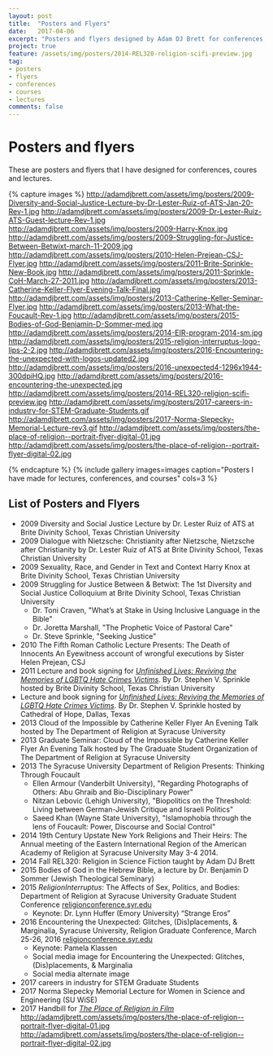 ```yaml
---
layout: post
title:  "Posters and Flyers"
date:   2017-04-06
excerpt: "Posters and flyers designed by Adam DJ Brett for conferences, courses, and lectures."
project: true
feature: /assets/img/posters/2014-REL320-religion-scifi-preview.jpg
tag:
- posters 
- flyers
- conferences
- courses
- lectures
comments: false
---
```


# Posters and flyers
These are posters and flyers that I have designed for conferences, coures and lectures.

{% capture images %}
http://adamdjbrett.com/assets/img/posters/2009-Diversity-and-Social-Justice-Lecture-by-Dr-Lester-Ruiz-of-ATS-Jan-20-Rev-1.jpg
http://adamdjbrett.com/assets/img/posters/2009-Dr-Lester-Ruiz-ATS-Guest-lecture-Rev-1.jpg
http://adamdjbrett.com/assets/img/posters/2009-Harry-Knox.jpg
http://adamdjbrett.com/assets/img/posters/2009-Struggling-for-Justice-Between-Betwixt-march-11-2009.jpg
http://adamdjbrett.com/assets/img/posters/2010-Helen-Prejean-CSJ-Flyer.jpg
http://adamdjbrett.com/assets/img/posters/2011-Brite-Sprinkle-New-Book.jpg
http://adamdjbrett.com/assets/img/posters/2011-Sprinkle-CoH-March-27-2011.jpg
http://adamdjbrett.com/assets/img/posters/2013-Catherine-Keller-Flyer-Evening-Talk-Final.jpg
http://adamdjbrett.com/assets/img/posters/2013-Catherine-Keller-Seminar-Flyer.jpg
http://adamdjbrett.com/assets/img/posters/2013-What-the-Foucault-Rev-1.jpg
http://adamdjbrett.com/assets/img/posters/2015-Bodies-of-God-Benjamin-D-Sommer-med.jpg
http://adamdjbrett.com/assets/img/posters/2014-EIR-program-2014-sm.jpg
http://adamdjbrett.com/assets/img/posters/2015-religion-interruptus-logo-lips-2-2.jpg
http://adamdjbrett.com/assets/img/posters/2016-Encountering-the-unexpected-with-logos-updated2.jpg
http://adamdjbrett.com/assets/img/posters/2016-unexpected4-1296x1944-300dpiHQ.jpg
http://adamdjbrett.com/assets/img/posters/2016-encountering-the-unexpected.jpg
http://adamdjbrett.com/assets/img/posters/2014-REL320-religion-scifi-preview.jpg
http://adamdjbrett.com/assets/img/posters/2017-careers-in-industry-for-STEM-Graduate-Students.gif
http://adamdjbrett.com/assets/img/posters/2017-Norma-Slepecky-Memorial-Lecture-rev3.gif
http://adamdjbrett.com/assets/img/posters/the-place-of-religion--portrait-flyer-digital-01.jpg
http://adamdjbrett.com/assets/img/posters/the-place-of-religion--portrait-flyer-digital-02.jpg

{% endcapture %}
{% include gallery images=images caption="Posters I have made for lectures, conferences, and courses" cols=3 %}


## List of Posters and Flyers
* 2009 Diversity and Social Justice Lecture by Dr. Lester Ruiz of ATS at Brite Divinity School, Texas Christian University
* 2009 Dialogue with Nietzsche: Christianity after Nietzsche, Nietzsche after Christianity by Dr. Lester Ruiz of ATS at Brite Divinity School, Texas Christian University
* 2009 Sexuality, Race, and Gender in Text and Context Harry Knox at Brite Divinity School, Texas Christian University
* 2009 Struggling for Justice Between & Betwixt: The 1st Diversity and Social Justice Colloquium at Brite Divinity School, Texas Christian University
    - Dr. Toni Craven, "What’s at Stake in Using Inclusive Language in the Bible"
    - Dr. Joretta Marshall, "The Prophetic Voice of Pastoral Care"
    - Dr. Steve Sprinkle, "Seeking Justice"
* 2010 The Fifth Roman Catholic Lecture Presents: The Death of Innocents An Eyewitness account of wrongful executions by Sister Helen Prejean, CSJ
* 2011 Lecture and book signing for [_Unfinished Lives: Reviving the Memories of LGBTQ Hate Crimes Victims_](http://unfinishedlivesblog.com). By Dr. Stephen V. Sprinkle hosted by Brite Divinity School, Texas Christian University
* Lecture and book signing for [_Unfinished Lives: Reviving the Memories of LGBTQ Hate Crimes Victims_](http://unfinishedlivesblog.com). By Dr. Stephen V. Sprinkle hosted by Cathedral of Hope, Dallas, Texas
* 2013 Cloud of the Impossible by Catherine Keller Flyer An Evening Talk hosted by The Department of Religion at Syracuse University
* 2013 Graduate Seminar: Cloud of the Impossible by Catherine Keller Flyer An Evening Talk hosted by The Graduate Student Organization of The Department of Religion at Syracuse University
* 2013 The Syracuse University Department of Religion Presents: Thinking Through Foucault
    - Ellen Armour (Vanderbilt University), "Regarding Photographs of Others: Abu Ghraib and Bio-Disciplinary Power"
    - Nitzan Lebovic (Lehigh University), "Biopolitics on the Threshold: Living between German-Jewish Critique and Israeli Politics"
    - Saeed Khan (Wayne State University), "Islamophobia through the lens of Foucault: Power, Discourse and Social Control"
* 2014 19th Century Upstate New York Religions and Their Heirs: The Annual meeting of the Eastern International Region of the American Academy of Religion at Syracuse University May 3-4 2014.
* 2014 Fall REL320: Religion in Science Fiction taught by Adam DJ Brett
* 2015 Bodies of God in the Hebrew Bible, a lecture by Dr. Benjamin D Sommer (Jewish Theological Seminary)
* 2015 _ReligionInterruptus_: The Affects of Sex, Politics, and Bodies: Department of Religion at Syracuse University Graduate Student Conference [religionconference.syr.edu](http://religionconference.syr.edu)
    - Keynote: Dr. Lynn Huffer (Emory University) “Strange Eros”
* 2016 Encountering the Unexpected: Glitches, (Dis)placements, & Marginalia, Syracuse University, Religion Graduate Conference, March 25-26, 2016  [religionconference.syr.edu](http://religionconference.syr.edu)
    - Keynote: Pamela Klassen 
    - Social media image for Encountering the Unexpected: Glitches, (Dis)placements, & Marginalia
    - Social media alternate image
* 2017 careers in industry for STEM Graduate Students
* 2017 Norma Slepecky Memorial Lecture for Women in Science and Engineering (SU WiSE)
* 2017 Handbill for [_The Place of Religion in Film_](https://twitter.com/search?q=%23religioninfilm&src=typd)
http://adamdjbrett.com/assets/img/posters/the-place-of-religion--portrait-flyer-digital-01.jpg
http://adamdjbrett.com/assets/img/posters/the-place-of-religion--portrait-flyer-digital-02.jpg
